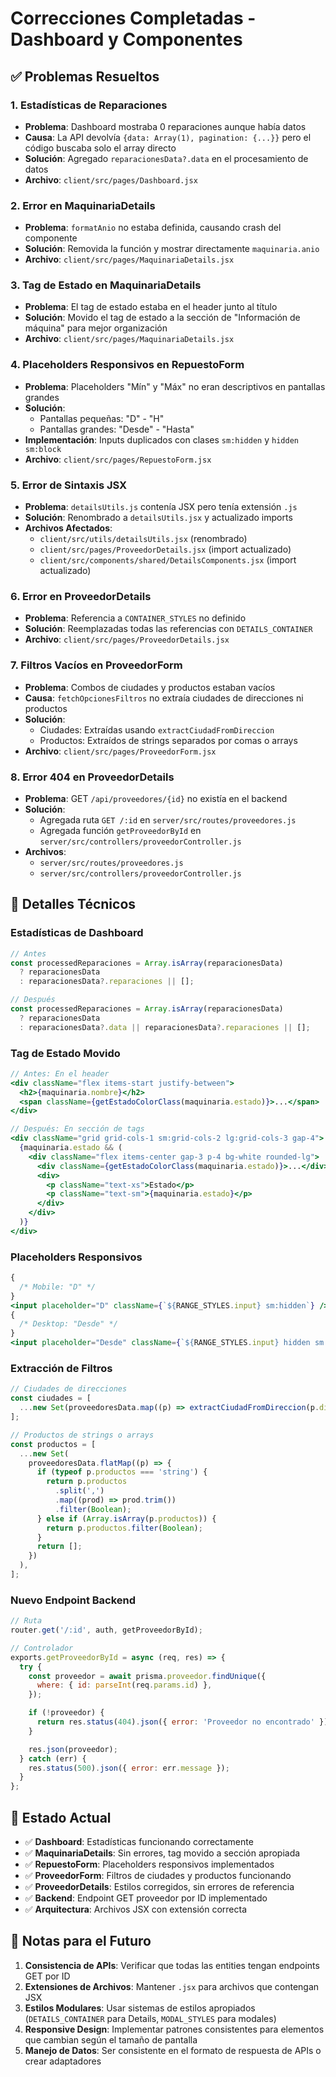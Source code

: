 # Correcciones Completadas - Dashboard y Componentes

## ✅ Problemas Resueltos

### 1. **Estadísticas de Reparaciones**

- **Problema**: Dashboard mostraba 0 reparaciones aunque había datos
- **Causa**: La API devolvía `{data: Array(1), pagination: {...}}` pero el código buscaba solo el array directo
- **Solución**: Agregado `reparacionesData?.data` en el procesamiento de datos
- **Archivo**: `client/src/pages/Dashboard.jsx`

### 2. **Error en MaquinariaDetails**

- **Problema**: `formatAnio` no estaba definida, causando crash del componente
- **Solución**: Removida la función y mostrar directamente `maquinaria.anio`
- **Archivo**: `client/src/pages/MaquinariaDetails.jsx`

### 3. **Tag de Estado en MaquinariaDetails**

- **Problema**: El tag de estado estaba en el header junto al título
- **Solución**: Movido el tag de estado a la sección de "Información de máquina" para mejor organización
- **Archivo**: `client/src/pages/MaquinariaDetails.jsx`

### 4. **Placeholders Responsivos en RepuestoForm**

- **Problema**: Placeholders "Mín" y "Máx" no eran descriptivos en pantallas grandes
- **Solución**:
  - Pantallas pequeñas: "D" - "H"
  - Pantallas grandes: "Desde" - "Hasta"
- **Implementación**: Inputs duplicados con clases `sm:hidden` y `hidden sm:block`
- **Archivo**: `client/src/pages/RepuestoForm.jsx`

### 5. **Error de Sintaxis JSX**

- **Problema**: `detailsUtils.js` contenía JSX pero tenía extensión `.js`
- **Solución**: Renombrado a `detailsUtils.jsx` y actualizado imports
- **Archivos Afectados**:
  - `client/src/utils/detailsUtils.jsx` (renombrado)
  - `client/src/pages/ProveedorDetails.jsx` (import actualizado)
  - `client/src/components/shared/DetailsComponents.jsx` (import actualizado)

### 6. **Error en ProveedorDetails**

- **Problema**: Referencia a `CONTAINER_STYLES` no definido
- **Solución**: Reemplazadas todas las referencias con `DETAILS_CONTAINER`
- **Archivo**: `client/src/pages/ProveedorDetails.jsx`

### 7. **Filtros Vacíos en ProveedorForm**

- **Problema**: Combos de ciudades y productos estaban vacíos
- **Causa**: `fetchOpcionesFiltros` no extraía ciudades de direcciones ni productos
- **Solución**:
  - Ciudades: Extraídas usando `extractCiudadFromDireccion`
  - Productos: Extraídos de strings separados por comas o arrays
- **Archivo**: `client/src/pages/ProveedorForm.jsx`

### 8. **Error 404 en ProveedorDetails**

- **Problema**: GET `/api/proveedores/{id}` no existía en el backend
- **Solución**:
  - Agregada ruta `GET /:id` en `server/src/routes/proveedores.js`
  - Agregada función `getProveedorById` en `server/src/controllers/proveedorController.js`
- **Archivos**:
  - `server/src/routes/proveedores.js`
  - `server/src/controllers/proveedorController.js`

## 🔧 Detalles Técnicos

### Estadísticas de Dashboard

```javascript
// Antes
const processedReparaciones = Array.isArray(reparacionesData)
  ? reparacionesData
  : reparacionesData?.reparaciones || [];

// Después
const processedReparaciones = Array.isArray(reparacionesData)
  ? reparacionesData
  : reparacionesData?.data || reparacionesData?.reparaciones || [];
```

### Tag de Estado Movido

```jsx
// Antes: En el header
<div className="flex items-start justify-between">
  <h2>{maquinaria.nombre}</h2>
  <span className={getEstadoColorClass(maquinaria.estado)}>...</span>
</div>

// Después: En sección de tags
<div className="grid grid-cols-1 sm:grid-cols-2 lg:grid-cols-3 gap-4">
  {maquinaria.estado && (
    <div className="flex items-center gap-3 p-4 bg-white rounded-lg">
      <div className={getEstadoColorClass(maquinaria.estado)}>...</div>
      <div>
        <p className="text-xs">Estado</p>
        <p className="text-sm">{maquinaria.estado}</p>
      </div>
    </div>
  )}
</div>
```

### Placeholders Responsivos

```jsx
{
  /* Mobile: "D" */
}
<input placeholder="D" className={`${RANGE_STYLES.input} sm:hidden`} />;
{
  /* Desktop: "Desde" */
}
<input placeholder="Desde" className={`${RANGE_STYLES.input} hidden sm:block`} />;
```

### Extracción de Filtros

```javascript
// Ciudades de direcciones
const ciudades = [
  ...new Set(proveedoresData.map((p) => extractCiudadFromDireccion(p.direccion)).filter(Boolean)),
];

// Productos de strings o arrays
const productos = [
  ...new Set(
    proveedoresData.flatMap((p) => {
      if (typeof p.productos === 'string') {
        return p.productos
          .split(',')
          .map((prod) => prod.trim())
          .filter(Boolean);
      } else if (Array.isArray(p.productos)) {
        return p.productos.filter(Boolean);
      }
      return [];
    })
  ),
];
```

### Nuevo Endpoint Backend

```javascript
// Ruta
router.get('/:id', auth, getProveedorById);

// Controlador
exports.getProveedorById = async (req, res) => {
  try {
    const proveedor = await prisma.proveedor.findUnique({
      where: { id: parseInt(req.params.id) },
    });

    if (!proveedor) {
      return res.status(404).json({ error: 'Proveedor no encontrado' });
    }

    res.json(proveedor);
  } catch (err) {
    res.status(500).json({ error: err.message });
  }
};
```

## 🚀 Estado Actual

- ✅ **Dashboard**: Estadísticas funcionando correctamente
- ✅ **MaquinariaDetails**: Sin errores, tag movido a sección apropiada
- ✅ **RepuestoForm**: Placeholders responsivos implementados
- ✅ **ProveedorForm**: Filtros de ciudades y productos funcionando
- ✅ **ProveedorDetails**: Estilos corregidos, sin errores de referencia
- ✅ **Backend**: Endpoint GET proveedor por ID implementado
- ✅ **Arquitectura**: Archivos JSX con extensión correcta

## 📝 Notas para el Futuro

1. **Consistencia de APIs**: Verificar que todas las entities tengan endpoints GET por ID
2. **Extensiones de Archivos**: Mantener `.jsx` para archivos que contengan JSX
3. **Estilos Modulares**: Usar sistemas de estilos apropiados (`DETAILS_CONTAINER` para Details, `MODAL_STYLES` para modales)
4. **Responsive Design**: Implementar patrones consistentes para elementos que cambian según el tamaño de pantalla
5. **Manejo de Datos**: Ser consistente en el formato de respuesta de APIs o crear adaptadores
